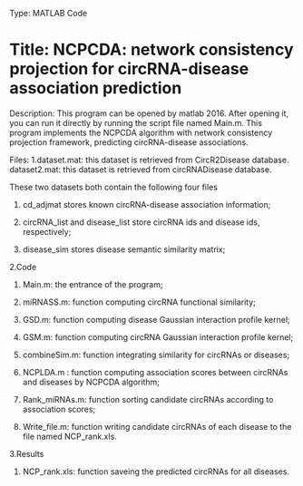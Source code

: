 
Type: MATLAB Code

Title: NCPCDA: network consistency projection for circRNA-disease association prediction
=================
Description: This program can be opened by matlab 2016. After opening it, you can run it directly by running the script file named Main.m.
This program implements the NCPCDA algorithm with network consistency projection framework, predicting circRNA-disease 
associations.

Files:
1.dataset.mat: this dataset is retrieved from CircR2Disease database.
  dataset2.mat: this dataset is retrieved from circRNADisease database.
  
These two datasets both contain the following four files

1) cd_adjmat stores known circRNA-disease association information;

2) circRNA_list and disease_list store circRNA ids and disease ids, respectively;

3) disease_sim stores disease semantic similarity matrix;


2.Code
1) Main.m: the entrance of the program;

2) miRNASS.m: function computing circRNA functional similarity;

3) GSD.m: function computing disease Gaussian interaction profile kernel;
   
4) GSM.m: function computing circRNA Gaussian interaction profile kernel;

5) combineSim.m: function integrating similarity for circRNAs or diseases;

6) NCPLDA.m : function computing association scores between circRNAs and diseases by NCPCDA algorithm;

7) Rank_miRNAs.m: function sorting candidate circRNAs according to association scores;
 
8) Write_file.m: function writing candidate circRNAs of each disease to the file named NCP_rank.xls.

3.Results
1) NCP_rank.xls: function saveing the predicted circRNAs for all diseases.


